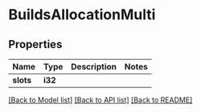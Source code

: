 # BuildsAllocationMulti

## Properties

Name | Type | Description | Notes
------------ | ------------- | ------------- | -------------
**slots** | **i32** |  | 

[[Back to Model list]](../README.md#documentation-for-models) [[Back to API list]](../README.md#documentation-for-api-endpoints) [[Back to README]](../README.md)


